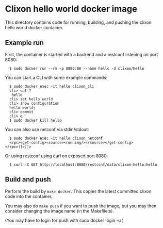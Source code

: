 # Clixon hello world docker image

This directory contains code for running, building, and pushing the clixon hello world docker container. 

## Example run

First, the container is started with a backend and a restconf listening on port 8080:
```
  $ sudo docker run --rm -p 8080:80 --name hello -d clixon/hello
```

You can start a CLI with some example commands:
```
  $ sudo docker exec -it hello clixon_cli
  cli> set ?
   hello                 
  cli> set hello world 
  cli> show configuration 
  hello world;
  cli> commit
  cli> q
  $ sudo docker kill hello
```

You can also use netconf via stdin/stdout:
```
  $ sudo docker exec -it hello clixon_netconf
  <rpc><get-config><source><running/></source></get-config></rpc>]]>]]>
```

Or using restconf using curl on exposed port 8080:
```
  $ curl -X GET http://localhost:8080/restconf/data/clixon-hello:hello
 ```

## Build and push

Perform the build by `make docker`. This copies the latest committed clixon code into the container.

You may also do `make push` if you want to push the image, but you may then consider changing the image name (in the Makefile:s).

(You may have to login for push with sudo docker login -u <username>)
